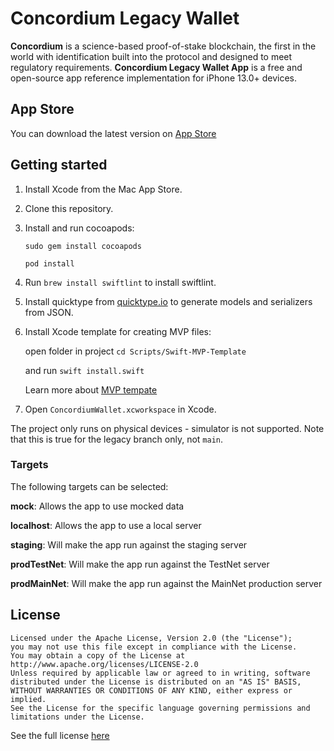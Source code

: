 # Concordium Legacy Wallet 

**Concordium** 
is a science-based proof-of-stake blockchain, the first in the world with identification built into the protocol and designed to meet regulatory requirements.
**Concordium Legacy Wallet App** is a free and open-source app reference implementation for iPhone 13.0+ devices. 
## App Store
You can download the latest version on [App Store](https://apps.apple.com/us/app/concordium-mobile-wallet/id1566996491) 
## Getting started

1. Install Xcode from the Mac App Store.
2. Clone this repository.
3. Install and run cocoapods:

	`sudo gem install cocoapods`
	
	`pod install`
    
4. Run `brew install swiftlint` to install swiftlint. 
5. Install quicktype from [quicktype.io](https://quicktype.io) to generate models and serializers from JSON.
6. Install Xcode template for creating MVP files:

	open folder in project `cd Scripts/Swift-MVP-Template`

	and run `swift install.swift`
	
	Learn more about [MVP tempate](https://github.com/khacchan/Swift-MVP-Module)
7. Open `ConcordiumWallet.xcworkspace` in Xcode.

The project only runs on physical devices - simulator is not supported. Note that this is true for the legacy branch only, not `main`.

### Targets

The following targets can be selected:

**mock**: Allows the app to use mocked data

**localhost**: Allows the app to use a local server

**staging**: Will make the app run against the staging server

**prodTestNet**: Will make the app run against the TestNet server

**prodMainNet**: Will make the app run against the MainNet production server

## License
```
Licensed under the Apache License, Version 2.0 (the "License");
you may not use this file except in compliance with the License.
You may obtain a copy of the License at
http://www.apache.org/licenses/LICENSE-2.0
Unless required by applicable law or agreed to in writing, software
distributed under the License is distributed on an "AS IS" BASIS,
WITHOUT WARRANTIES OR CONDITIONS OF ANY KIND, either express or implied.
See the License for the specific language governing permissions and
limitations under the License.
```
See the full license [here](LICENSE-APACHE.txt)
